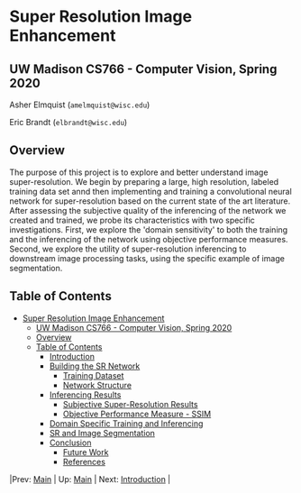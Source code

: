 # Super Resolution Image Enhancement
## UW Madison CS766 - Computer Vision, Spring 2020

Asher Elmquist (```amelmquist@wisc.edu```)

Eric Brandt (```elbrandt@wisc.edu```)

## Overview

The purpose of this project is to explore and better understand image super-resolution. We begin by preparing a large, high resolution, labeled training data set annd then implementing and training a convolutional neural network for super-resolution based on the current state of the art literature. After assessing the subjective quality of the inferencing of the network we created and trained, we probe its characteristics with two specific investigations. First, we explore the 'domain sensitivity' to both the training and the inferencing of the network using objective performance measures. Second, we explore the utility of super-resolution inferencing to downstream image processing tasks, using the specific example of image segmentation.

## Table of Contents
- [Super Resolution Image Enhancement](#super-resolution-image-enhancement)
  - [UW Madison CS766 - Computer Vision, Spring 2020](#uw-madison-cs766---computer-vision-spring-2020)
  - [Overview](#overview)
  - [Table of Contents](#table-of-contents)
    - [Introduction](SR_Introduction.md)
    - [Building the SR Network](SR_Building.md)
      - [Training Dataset](SR_Building.md#training-dataset)
      - [Network Structure](SR_Building.md#network-structure)
    - [Inferencing Results](SR_Results.md)
      - [Subjective Super-Resolution Results](SR_Results.md#subjective-super-resolution-results)
      - [Objective Performance Measure - SSIM](SR_Results.md#objective-performance-measure---ssim)
    - [Domain Specific Training and Inferencing](SR_DomainSpecific.md)
    - [SR and Image Segmentation](SR_Segmentation.md)
    - [Conclusion](SR_Conclusion.md)
      - [Future Work](SR_Conclusion.md#future-work)
      - [References](SR_Conclusion.md#references)

|Prev: [Main](SR_Main.md) | Up: [Main](SR_Main.md) | Next: [Introduction](SR_Introduction.md) |
